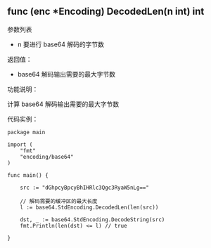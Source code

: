 ## func (enc *Encoding) DecodedLen(n int) int

参数列表

- n 要进行 base64 解码的字节数

返回值：

- base64 解码输出需要的最大字节数

功能说明：

计算 base64 解码输出需要的最大字节数

代码实例：

    package main

    import (
        "fmt"
        "encoding/base64"
    )

    func main() {

        src := "dGhpcyBpcyBhIHRlc3Qgc3RyaW5nLg=="

        // 解码需要的缓冲区的最大长度
        l := base64.StdEncoding.DecodedLen(len(src))

        dst, _ := base64.StdEncoding.DecodeString(src)
        fmt.Println(len(dst) <= l) // true

    }

